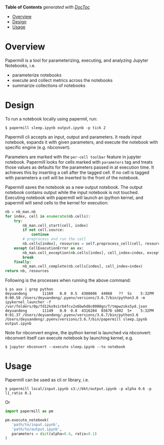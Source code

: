 <!-- START doctoc generated TOC please keep comment here to allow auto update -->
<!-- DON'T EDIT THIS SECTION, INSTEAD RE-RUN doctoc TO UPDATE -->
**Table of Contents**  *generated with [DocToc](https://github.com/thlorenz/doctoc)*

- [Overview](#overview)
- [Design](#design)
- [Usage](#usage)

<!-- END doctoc generated TOC please keep comment here to allow auto update -->

# Overview

Papermill is a tool for parameterizing, executing, and analyzing Jupyter Notebooks, i.e.
- parameterize notebooks
- execute and collect metrics across the notebooks
- summarize collections of notebooks

# Design

To run a notebook locally using papermil, run:

```
$ papermill sleep.ipynb output.ipynb -p tick 2
```

Papermill cli accepts an input, output and parameters. It reads input notebook, expands it with
given parameters, and execute the notebook with specific engine (e.g. nbconvert).

Parameters are marked with the `per-cell toolbar` feature in jupyter notebook. Papermill looks for
cells marked with `parameters` tag and treats those values as defaults for the parameters passed in
at execution time. It achieves this by inserting a cell after the tagged cell. If no cell is tagged
with parameters a cell will be inserted to the front of the notebook.

Papermill saves the notebook as a new output notebook. The output notebook contains output while the
input notebook is not touched. Executing notebook with papermill will launch an ipython kernel, and
papermill will send cells to the kernel for execution:

```python
nb = nb_man.nb
for index, cell in enumerate(nb.cells):
    try:
        nb_man.cell_start(cell, index)
        if not cell.source:
            continue
        # preprocess and run the cell
        nb.cells[index], resources = self.preprocess_cell(cell, resources, index)
    except CellExecutionError as ex:
        nb_man.cell_exception(nb.cells[index], cell_index=index, exception=ex)
        break
    finally:
        nb_man.cell_complete(nb.cells[index], cell_index=index)
return nb, resources
```

Following is the processes when running the above command:

```shell
$ ps aux | grep python
deyuandeng       11169   0.0  0.5  4308696  44968   ??  Ss    5:32PM   0:00.50 /Users/deyuandeng/.pyenv/versions/3.6.7/bin/python3.6 -m ipykernel_launcher -f /var/folders/0p/fd12kx9s1rb4fcv2x6bwhd8c0000gn/T/tmpwzsks5yd.json
deyuandeng       11149   0.0  0.8  4316284  65676 s002  S+    5:32PM   0:01.37 /Users/deyuandeng/.pyenv/versions/3.6.7/bin/python3.6 /Users/deyuandeng/.pyenv/versions/3.6.7/bin/papermill sleep.ipynb output.ipynb
```

Note for nbconvert engine, the ipython kernel is launched via nbconvert: nbconvert itself can
execute notebook by launching kernel, e.g.

```shell
$ jupyter nbconvert --execute sleep.ipynb --to notebook
```

# Usage

Papermill can be used as cli or library, i.e.

```
$ papermill local/input.ipynb s3://bkt/output.ipynb -p alpha 0.6 -p l1_ratio 0.1
```

Or

```python
import papermill as pm

pm.execute_notebook(
   'path/to/input.ipynb',
   'path/to/output.ipynb',
   parameters = dict(alpha=0.6, ratio=0.1)
)
```
